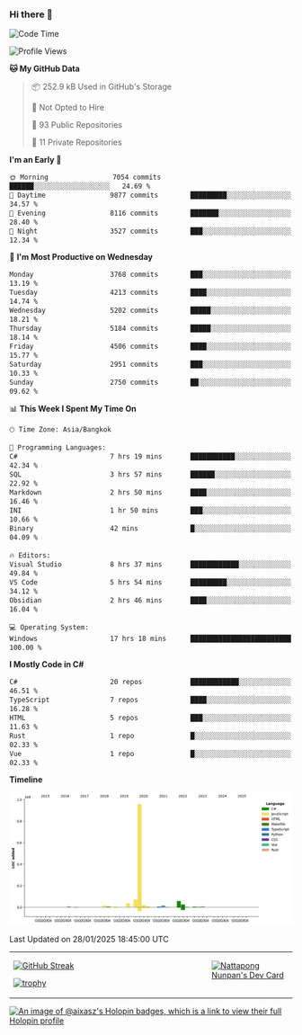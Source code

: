 ### Hi there 👋

<!--START_SECTION:waka-->
![Code Time](http://img.shields.io/badge/Code%20Time-2%2C110%20hrs%2013%20mins-blue)

![Profile Views](http://img.shields.io/badge/Profile%20Views-0-blue)

**🐱 My GitHub Data** 

> 📦 252.9 kB Used in GitHub's Storage 
 > 
> 🚫 Not Opted to Hire
 > 
> 📜 93 Public Repositories 
 > 
> 🔑 11 Private Repositories 
 > 
**I'm an Early 🐤** 

```text
🌞 Morning                7054 commits        ██████░░░░░░░░░░░░░░░░░░░   24.69 % 
🌆 Daytime                9877 commits        █████████░░░░░░░░░░░░░░░░   34.57 % 
🌃 Evening                8116 commits        ███████░░░░░░░░░░░░░░░░░░   28.40 % 
🌙 Night                  3527 commits        ███░░░░░░░░░░░░░░░░░░░░░░   12.34 % 
```
📅 **I'm Most Productive on Wednesday** 

```text
Monday                   3768 commits        ███░░░░░░░░░░░░░░░░░░░░░░   13.19 % 
Tuesday                  4213 commits        ████░░░░░░░░░░░░░░░░░░░░░   14.74 % 
Wednesday                5202 commits        █████░░░░░░░░░░░░░░░░░░░░   18.21 % 
Thursday                 5184 commits        █████░░░░░░░░░░░░░░░░░░░░   18.14 % 
Friday                   4506 commits        ████░░░░░░░░░░░░░░░░░░░░░   15.77 % 
Saturday                 2951 commits        ███░░░░░░░░░░░░░░░░░░░░░░   10.33 % 
Sunday                   2750 commits        ██░░░░░░░░░░░░░░░░░░░░░░░   09.62 % 
```


📊 **This Week I Spent My Time On** 

```text
🕑︎ Time Zone: Asia/Bangkok

💬 Programming Languages: 
C#                       7 hrs 19 mins       ███████████░░░░░░░░░░░░░░   42.34 % 
SQL                      3 hrs 57 mins       ██████░░░░░░░░░░░░░░░░░░░   22.92 % 
Markdown                 2 hrs 50 mins       ████░░░░░░░░░░░░░░░░░░░░░   16.46 % 
INI                      1 hr 50 mins        ███░░░░░░░░░░░░░░░░░░░░░░   10.66 % 
Binary                   42 mins             █░░░░░░░░░░░░░░░░░░░░░░░░   04.09 % 

🔥 Editors: 
Visual Studio            8 hrs 37 mins       ████████████░░░░░░░░░░░░░   49.84 % 
VS Code                  5 hrs 54 mins       █████████░░░░░░░░░░░░░░░░   34.12 % 
Obsidian                 2 hrs 46 mins       ████░░░░░░░░░░░░░░░░░░░░░   16.04 % 

💻 Operating System: 
Windows                  17 hrs 18 mins      █████████████████████████   100.00 % 
```

**I Mostly Code in C#** 

```text
C#                       20 repos            ████████████░░░░░░░░░░░░░   46.51 % 
TypeScript               7 repos             ████░░░░░░░░░░░░░░░░░░░░░   16.28 % 
HTML                     5 repos             ███░░░░░░░░░░░░░░░░░░░░░░   11.63 % 
Rust                     1 repo              █░░░░░░░░░░░░░░░░░░░░░░░░   02.33 % 
Vue                      1 repo              █░░░░░░░░░░░░░░░░░░░░░░░░   02.33 % 
```



**Timeline**

![Lines of Code chart](https://raw.githubusercontent.com/aixasz/aixasz/main/assets/bar_graph.png)


 Last Updated on 28/01/2025 18:45:00 UTC
<!--END_SECTION:waka-->

<table>
<tr>
<td width="70%" valign="top">
 
 [![GitHub Streak](http://github-readme-streak-stats.herokuapp.com?user=aixasz&theme=github-dark&hide_border=true&date_format=%5BY%20%5DM%20j)](https://git.io/streak-stats)

 [![trophy](https://github-profile-trophy.vercel.app/?username=aixasz&theme=onedark)](https://github.com/ryo-ma/github-profile-trophy)
 </td>
<td width="30%" valign="top">
 
<a href="https://app.daily.dev/aixasz"><img src="https://api.daily.dev/devcards/403207936e6547c9a85ea449e9f3abe8.png?r=re8" alt="Nattapong Nunpan's Dev Card"/></a>

 </td>
</tr>
</table>

[![An image of @aixasz's Holopin badges, which is a link to view their full Holopin profile](https://holopin.me/aixasz)](https://holopin.io/@aixasz)
 
